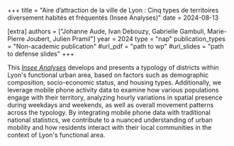 +++
title = "Aire d’attraction de la ville de Lyon : Cinq types de territoires diversement habités et fréquentés (Insee Analyses)"
date = 2024-08-13

[extra]
authors = ["Johanne Aude, Ivan Debouzy, Gabrielle Gambuli, Marie-Pierre Joubert, Julien Pramil"]
year = 2024
type = "nap"
publication_types = "Non-academic publication"
#url_pdf = "path to wp"
#url_slides = "path to defense slides"
+++

This [*Insee Analyses*](https://www.insee.fr/fr/statistiques/8289238#onglet-2) develops and presents a typology of districts within Lyon's functional urban area, based on factors such as demographic composition, socio-economic status, and housing types. Additionally, we leverage mobile phone activity data to examine how various populations engage with their territory, analyzing hourly variations in spatial presence during weekdays and weekends, as well as overall movement patterns across the typology. By integrating mobile phone data with traditional national statistics, we contribute to a nuanced understanding of urban mobility and how residents interact with their local communities in the context of Lyon's functional area.



